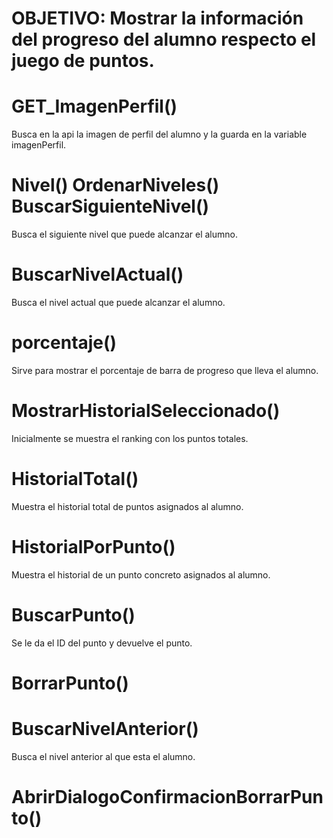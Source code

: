 # OBJETIVO: Mostrar la información del progreso del alumno respecto el juego de puntos.

<!-- alumno-seleccionado-juego-de-puntos.component.ts -->

# GET_ImagenPerfil()

Busca en la api la imagen de perfil del alumno y la guarda en la variable imagenPerfil.

# Nivel() OrdenarNiveles() BuscarSiguienteNivel()

Busca el siguiente nivel que puede alcanzar el alumno.

# BuscarNivelActual()

Busca el nivel actual que puede alcanzar el alumno.

# porcentaje()

Sirve para mostrar el porcentaje de barra de progreso que lleva el alumno.

# MostrarHistorialSeleccionado()

Inicialmente se muestra el ranking con los puntos totales.

# HistorialTotal()

Muestra el historial total de puntos asignados al alumno.

# HistorialPorPunto()

Muestra el historial de un punto concreto asignados al alumno.

# BuscarPunto()

Se le da el ID del punto y devuelve el punto.

# BorrarPunto()

# BuscarNivelAnterior()

Busca el nivel anterior al que esta el alumno.

# AbrirDialogoConfirmacionBorrarPunto()
